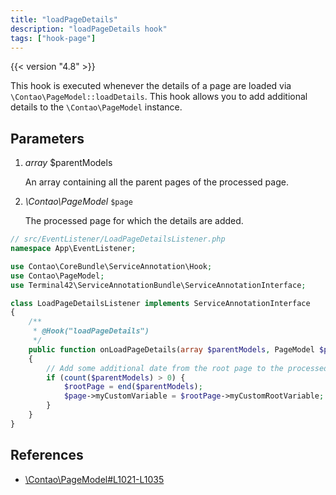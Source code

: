 ```yaml
---
title: "loadPageDetails"
description: "loadPageDetails hook"
tags: ["hook-page"]
---
```



{{< version "4.8" >}}

This hook is executed whenever the details of a page are loaded via
`\Contao\PageModel::loadDetails`. This hook allows you to add additional details
to the `\Contao\PageModel` instance.


## Parameters

1. *array* $parentModels

    An array containing all the parent pages of the processed page.

2. *\Contao\PageModel* `$page`

    The processed page for which the details are added.


```php
// src/EventListener/LoadPageDetailsListener.php
namespace App\EventListener;

use Contao\CoreBundle\ServiceAnnotation\Hook;
use Contao\PageModel;
use Terminal42\ServiceAnnotationBundle\ServiceAnnotationInterface;

class LoadPageDetailsListener implements ServiceAnnotationInterface
{
    /**
     * @Hook("loadPageDetails")
     */
    public function onLoadPageDetails(array $parentModels, PageModel $page): void
    {
        // Add some additional date from the root page to the processed page
        if (count($parentModels) > 0) {
            $rootPage = end($parentModels);
            $page->myCustomVariable = $rootPage->myCustomRootVariable;
        }
    }
}
```


## References

* [\Contao\PageModel#L1021-L1035](https://github.com/contao/contao/blob/4.8.0-RC1/core-bundle/src/Resources/contao/models/PageModel.php#L1021-L1035)
